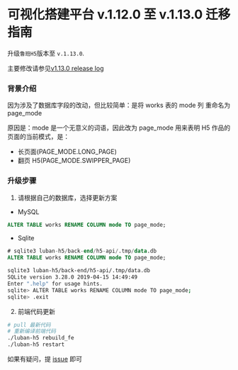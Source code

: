 # 可视化搭建平台 v.1.12.0 至 v.1.13.0 迁移指南

升级`鲁班H5`版本至 `v.1.13.0`.

主要修改请参见[v1.13.0 release log](https://github.com/ly525/luban-h5/releases/tag/v1.13.0)

### 背景介绍

因为涉及了数据库字段的改动，但比较简单：是将 works 表的 mode 列 重命名为 page_mode

原因是：mode 是一个无意义的词语，因此改为 page_mode 用来表明 H5 作品的页面的当前模式，是：

- 长页面(PAGE_MODE.LONG_PAGE)
- 翻页 H5(PAGE_MODE.SWIPPER_PAGE)

### 升级步骤

1. 请根据自己的数据库，选择更新方案

- MySQL

```sql
ALTER TABLE works RENAME COLUMN mode TO page_mode;
```

- Sqlite

```sql
# sqlite3 luban-h5/back-end/h5-api/.tmp/data.db
ALTER TABLE works RENAME COLUMN mode TO page_mode;
```

```bash
sqlite3 luban-h5/back-end/h5-api/.tmp/data.db
SQLite version 3.28.0 2019-04-15 14:49:49
Enter ".help" for usage hints.
sqlite> ALTER TABLE works RENAME COLUMN mode TO page_mode;
sqlite> .exit
```

2. 前端代码更新

```bash
# pull 最新代码
# 重新编译前端代码
./luban-h5 rebuild_fe
./luban-h5 restart
```

如果有疑问，提 [issue](https://github.com/ly525/luban-h5/issues) 即可
